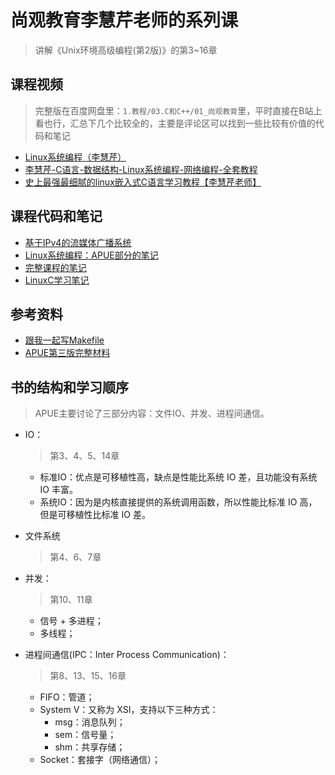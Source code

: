 # 尚观教育李慧芹老师的系列课
> 讲解《Unix环境高级编程(第2版)》的第3~16章

## 课程视频
> 完整版在百度网盘里：`1.教程/03.C和C++/01_尚观教育`里，平时直接在B站上看也行，汇总下几个比较全的，主要是评论区可以找到一些比较有价值的代码和笔记

+ [Linux系统编程（李慧芹）](https://www.bilibili.com/video/BV1yJ411S7r6)
+ [李慧芹-C语言-数据结构-Linux系统编程-网络编程-全套教程](https://www.bilibili.com/video/BV1yJ411S7r6)
+ [史上最强最细腻的linux嵌入式C语言学习教程【李慧芹老师】](https://www.bilibili.com/video/BV18p4y167Md)

## 课程代码和笔记
+ [基于IPv4的流媒体广播系统](https://github.com/missFuture/IPv4_streaming_media)
+ [Linux系统编程：APUE部分的笔记](https://www.cnblogs.com/0xcafebabe/tag/APUE/)
+ [完整课程的笔记](https://github.com/impact-eintr/LinuxC)
+ [LinuxC学习笔记](https://blog.csdn.net/m0_46152793)

## 参考资料
+ [跟我一起写Makefile](https://seisman.github.io/how-to-write-makefile/index.html)
+ [APUE第三版完整材料](https://github.com/Lincheng1993/apue)

## 书的结构和学习顺序
> APUE主要讨论了三部分内容：文件IO、并发、进程间通信。

+ IO：
  > 第3、4、5、14章
  + 标准IO：优点是可移植性高，缺点是性能比系统 IO 差，且功能没有系统 IO 丰富。
  + 系统IO：因为是内核直接提供的系统调用函数，所以性能比标准 IO 高，但是可移植性比标准 IO 差。

+ 文件系统
  > 第4、6、7章

+ 并发：
  > 第10、11章
  + 信号 + 多进程；
  + 多线程；

+ 进程间通信(IPC：Inter Process Communication)：
  > 第8、13、15、16章
  + FIFO：管道；
  + System V：又称为 XSI，支持以下三种方式：
    + msg：消息队列；
    + sem：信号量；
    + shm：共享存储；
  + Socket：套接字（网络通信）；